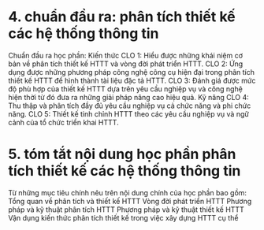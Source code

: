 # 4. chuẩn đầu ra: phân tích thiết kế các hệ thống thông tin
Chuẩn đầu ra học phần:
Kiến thức CLO 1: Hiểu được những khái niệm cơ bản về phân tích thiết kế HTTT và vòng đời phát triển HTTT.
CLO 2: Ứng dụng được những phương pháp công nghệ công cụ hiện đại trong phân tích thiết kế HTTT để hình thành tài liệu đặc tả HTTT.
CLO 3: Đánh giá được mức độ phù hợp của thiết kế HTTT dựa trên yêu cầu nghiệp vụ và công nghệ hiện thời từ đó đưa ra những giải pháp nâng cao hiệu quả.
Kỹ năng CLO 4: Thu thập và phân tích đầy đủ yêu cầu nghiệp vụ cả chức năng và phi chức năng.
CLO 5: Thiết kế tinh chỉnh HTTT theo các yêu cầu nghiệp vụ và ngữ cảnh của tổ chức triển khai HTTT.
# 5. tóm tắt nội dung học phần phân tích thiết kế các hệ thống thông tin
Từ những mục tiêu chính nêu trên nội dung chính của học phần bao gồm: Tổng quan về phân tích và thiết kế HTTT Vòng đời phát triển HTTT Phương pháp và kỹ thuật phân tích HTTT Phương pháp và kỹ thuật thiết kế HTTT Vận dụng kiến thức phân tích thiết kế trong việc xây dựng HTTT cụ thể
